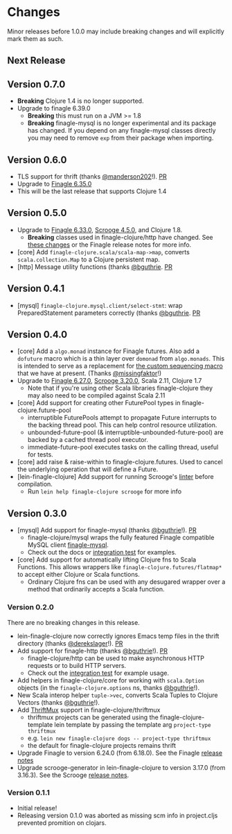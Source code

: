 # Changes

Minor releases before 1.0.0 may include breaking changes and will explicitly mark them as such.

## Next Release


## Version 0.7.0

* **Breaking** Clojure 1.4 is no longer supported.
* Upgrade to finagle 6.39.0
  * **Breaking** this must run on a JVM >= 1.8
  * **Breaking** finagle-mysql is no longer experimental and its package has changed.
  If you depend on any finagle-mysql classes directly you may need to remove `exp` from their package when importing.

## Version 0.6.0

* TLS support for thrift (thanks [@manderson202](https://github.com/manderson202)!). [PR](https://github.com/finagle/finagle-clojure/pull/20)
* Upgrade to [Finagle 6.35.0](https://github.com/twitter/finagle/blob/develop/CHANGES)
* This will be the last release that supports Clojure 1.4

## Version 0.5.0

* Upgrade to [Finagle 6.33.0](https://github.com/twitter/finagle/blob/develop/CHANGES), [Scrooge 4.5.0](https://github.com/twitter/scrooge/blob/develop/CHANGES), and Clojure 1.8.
  * **Breaking** classes used in finagle-clojure/http have changed. See [these changes](https://github.com/finagle/finagle-clojure/pull/14) or the Finagle release notes for more info.
* [core] Add `finagle-clojure.scala/scala-map->map`, converts `scala.collection.Map` to a Clojure persistent map.
* [http] Message utility functions (thanks [@bguthrie](http://github.com/bguthrie). [PR](https://github.com/finagle/finagle-clojure/pull/13)

## Version 0.4.1

*  [mysql] `finagle-clojure.mysql.client/select-stmt`: wrap PreparedStatement parameters correctly (thanks [@bguthrie](http://github.com/bguthrie). [PR](https://github.com/finagle/finagle-clojure/pull/9)

## Version 0.4.0

* [core] Add a `algo.monad` instance for Finagle futures. Also add a `dofuture` macro which is a thin layer over `domonad` from `algo.monads`. 
  This is intended to serve as a replacement for [the custom sequencing macro](https://github.com/finagle/finagle-clojure/blob/v0.1.1/core/src/finagle_clojure/futures.clj#L169-L181)
  that we have at present. (Thanks [@missingfaktor](https://github.com/missingfaktor)!)
* Upgrade to [Finagle 6.27.0](https://github.com/twitter/finagle/blob/develop/CHANGES), [Scrooge 3.20.0](https://github.com/twitter/scrooge/blob/develop/CHANGES), Scala 2.11, Clojure 1.7
  * Note that if you're using other Scala libraries finagle-clojure they may also need to be compiled against Scala 2.11
* [core] Add support for creating other FuturePool types in finagle-clojure.future-pool
  * interruptible FuturePools attempt to propagate Future interrupts to the backing thread pool. This can help control resource utilization.
  * unbounded-future-pool (& interruptible-unbounded-future-pool) are backed by a cached thread pool executor.
  * immediate-future-pool executes tasks on the calling thread, useful for tests.
* [core] add raise & raise-within to finagle-clojure.futures. Used to cancel the underlying operation that will define a Future.
* [lein-finagle-clojure] Add support for running Scrooge's [linter](https://twitter.github.io/scrooge/Linter.html) before compilation.
  * Run `lein help finagle-clojure scrooge` for more info

## Version 0.3.0

* [mysql] Add support for finagle-mysql (thanks [@bguthrie](http://github.com/bguthrie)!). [PR](https://github.com/finagle/finagle-clojure/pull/6)
  * finagle-clojure/mysql wraps the fully featured Finagle compatible MySQL client [finagle-mysql](https://github.com/twitter/finagle/tree/master/finagle-mysql).
  * Check out the docs or [integration test](https://github.com/finagle/finagle-clojure/blob/31a8c0ceb4301e33b0cc700d40b8d67075076e29/mysql/test/finagle_clojure/mysql/integration_test.clj) for examples.
* [core] Add support for automatically lifting Clojure fns to Scala Functions. This allows wrappers like `finagle-clojure.futures/flatmap*` to accept either Clojure or Scala functions.
  * Ordinary Clojure fns can be used with any desugared wrapper over a method that ordinarily accepts a Scala function.

### Version 0.2.0

There are no breaking changes in this release.

* lein-finagle-clojure now correctly ignores Emacs temp files in the thrift directory (thanks [@derekslager](https://github.com/derekslager)!). [PR](https://github.com/finagle/finagle-clojure/pull/2)
* Add support for finagle-http (thanks [@bguthrie](http://github.com/bguthrie)!). [PR](https://github.com/finagle/finagle-clojure/pull/4)
  * finagle-clojure/http can be used to make asynchronous HTTP requests or to build HTTP servers.
  * Check out the [integration test](https://github.com/finagle/finagle-clojure/blob/8d8fd428c24bfcb5d8dab37fb42be6cba6d8f7dd/http/test/finagle_clojure/http/integration_test.clj) for example usage.
* Add helpers in finagle-clojure/core for working with `scala.Option` objects (in the `finagle-clojure.options` ns, thanks [@bguthrie](http://github.com/bguthrie)!).
* New Scala interop helper `tuple->vec`, converts Scala Tuples to Clojure Vectors (thanks [@bguthrie](http://github.com/bguthrie)!).
* Add [ThriftMux](http://twitter.github.io/finagle/docs/index.html#com.twitter.finagle.mux.package) support in finagle-clojure/thriftmux
  * thriftmux projects can be generated using the finagle-clojure-template lein template by passing the template arg `project-type thriftmux`
  * e.g. `lein new finagle-clojure dogs -- project-type thriftmux`
  * the default for finagle-clojure projects remains thrift
* Upgrade Finagle to version 6.24.0 (from 6.18.0). See the Finagle [release notes](https://github.com/twitter/finagle/blob/finagle-6.24.0/CHANGES)
* Upgrade scrooge-generator in lein-finagle-clojure to version 3.17.0 (from 3.16.3). See the Scrooge [release notes](https://github.com/twitter/scrooge/blob/870e03227d1ab52c37f323118561ad4b79485a0d/CHANGES).

### Version 0.1.1

* Initial release!
* Releasing version 0.1.0 was aborted as missing scm info in project.cljs prevented promition on clojars.
